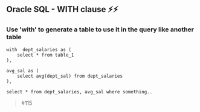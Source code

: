 ## Oracle SQL - WITH clause ⚡⚡️
### Use 'with' to generate a table to use it in the query like another table

```
with  dept_salaries as (
	select * from table_1		
),

avg_sal as (
	select avg(dept_sal) from dept_salaries
),
```

```
select * from dept_salaries, avg_sal where something..
```

> #115
